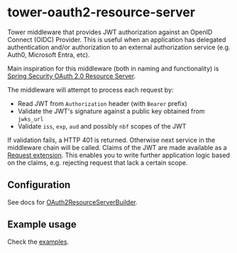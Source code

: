 # tower-oauth2-resource-server

Tower middleware that provides JWT authorization against an OpenID Connect (OIDC) Provider.
This is useful when an application has delegated authentication and/or authorization to an external authorization service (e.g. Auth0, Microsoft Entra, etc).

Main inspiration for this middleware (both in naming and functionality) is [Spring Security OAuth 2.0 Resource Server](https://docs.spring.io/spring-security/reference/servlet/oauth2/resource-server/index.html).

The middleware will attempt to process each request by:
 - Read JWT from `Authorization` header (with `Bearer` prefix)
 - Validate the JWT's signature against a public key obtained from `jwks_url`
 - Validate `iss`, `exp`, `aud` and possibly `nbf` scopes of the JWT

If validation fails, a HTTP 401 is returned.
Otherwise next service in the middleware chain will be called.
Claims of the JWT are made available as a [Request extension](https://docs.rs/http/latest/http/struct.Extensions.html).
This enables you to write further application logic based on the claims, e.g. rejecting request that lack a certain scope.

## Configuration

See docs for [OAuth2ResourceServerBuilder](https://docs.rs/tower-oauth2-resource-server/latest/tower_oauth2_resource_server/builder/struct.OAuth2ResourceServerBuilder.html).

## Example usage

Check the [examples](https://github.com/Dunklas/tower-oauth2-resource-server/tree/main/examples).
